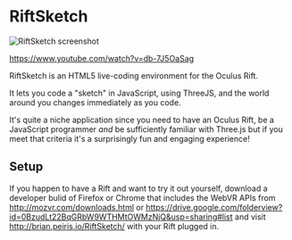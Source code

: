 # RiftSketch

![RiftSketch screenshot](http://i.imgur.com/3XwM1Rk.png)

https://www.youtube.com/watch?v=db-7J5OaSag

RiftSketch is an HTML5 live-coding environment for the Oculus Rift.

It lets you code a "sketch" in JavaScript, using ThreeJS, and the world around you changes immediately as you code.

It's quite a niche application since you need to have an Oculus Rift, be a JavaScript programmer *and* be sufficiently familiar with Three.js but if you meet that criteria it's a surprisingly fun and engaging experience!

## Setup

If you happen to have a Rift and want to try it out yourself, download a developer bulid of Firefox or Chrome that includes the WebVR APIs from http://mozvr.com/downloads.html or https://drive.google.com/folderview?id=0BzudLt22BqGRbW9WTHMtOWMzNjQ&usp=sharing#list and visit http://brian.peiris.io/RiftSketch/ with your Rift plugged in.
